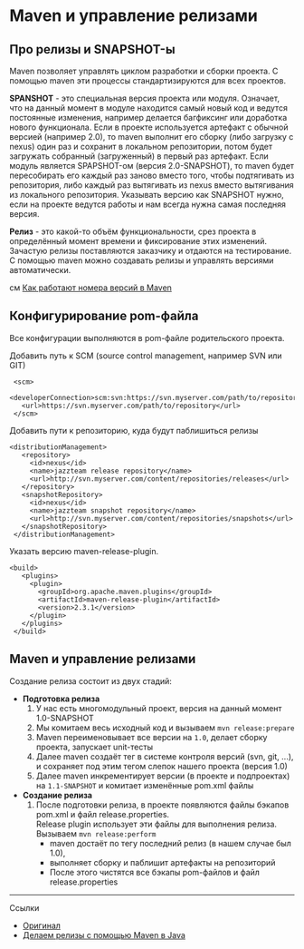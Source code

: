 Maven и управление релизами
============================

Про релизы и SNAPSHOT-ы
-------------------------

Maven позволяет управлять циклом разработки и сборки проекта. С помощью maven эти процессы стандартизируются для всех проектов.

**SPANSHOT** - это специальная версия проекта или модуля. Означает, что на данный момент в модуле находится самый новый код и ведутся постоянные изменения, например делается багфиксинг или доработка нового функционала. Если в проекте используется артефакт с обычной версией (например 2.0), то maven выполнит его сборку (либо загрузку с nexus) один раз и сохранит в локальном репозитории, потом будет загружать собранный (загруженный) в первый раз артефакт. Если модуль является SPAPSHOT-ом (версия 2.0-SNAPSHOT), то maven будет пересобирать его каждый раз заново вместо того, чтобы подтягивать из репозитория, либо каждый раз вытягивать из nexus вместо вытягивания из локального репозитория. Указывать версию как SNAPSHOT нужно, если на проекте ведутся работы и нам всегда нужна самая последняя версия.

**Релиз** - это какой-то объём функциональности, срез проекта в определённый момент времени и фиксирование этих изменений. Зачастую релизы поставляются заказчику и отдаются на тестирование. С помощью maven можно создавать релизы и управлять версиями автоматически.

см [Как работают номера версий в Maven](artifact-versions.md)

Конфигурирование pom-файла
--------------------------

Все конфигурации выполняются в pom-файле родительского проекта.

Добавить путь к SCM (source control management, например SVN или GIT)

     <scm>
       <developerConnection>scm:svn:https://svn.myserver.com/path/to/repository</developerConnection>
       <url>https://svn.myserver.com/path/to/repository</url>
     </scm>
     
Добавить пути к репозиторию, куда будут паблишиться релизы

    <distributionManagement>
       <repository>
         <id>nexus</id>
         <name>jazzteam release repository</name>
         <url>http://svn.myserver.com/content/repositories/releases</url>
       </repository>
       <snapshotRepository>
         <id>nexus</id>
         <name>jazzteam snapshot repository</name>
         <url>http://svn.myserver.com/content/repositories/snapshots</url>
       </snapshotRepository>
     </distributionManagement>
     
Указать версию maven-release-plugin.

    <build>
       <plugins>
         <plugin>
           <groupId>org.apache.maven.plugins</groupId>
           <artifactId>maven-release-plugin</artifactId>
           <version>2.3.1</version>
         </plugin>
       </plugins>
     </build>
     
Maven и управление релизами
---------------------------

Создание релиза состоит из двух стадий:

* **Подготовка релиза**
    1. У нас есть многомодульный проект, версия на данный момент 1.0-SNAPSHOT
    2. Мы комитаем весь исходный код и вызываем
        `mvn release:prepare`
    3. Maven переименовывает все версии на `1.0`, делает сборку проекта, запускает unit-тесты
    4. Далее maven создаёт тег в системе контроля версий (svn, git, ...), 
       и сохраняет под этим тегом слепок нашего проекта (версия 1.0)
    5. Далее maven инкрементирует версии (в проекте и подпроектах) 
       на `1.1-SNAPSHOT` и комитает изменённые pom.xml файлы
* **Создание релиза**
    1. После подготовки релиза, в проекте появляются файлы бэкапов pom.xml и файл release.properties. <br> 
       Release plugin использует эти файлы для выполнения релиза. <br>
       Вызываем `mvn release:perform` <br>
       * maven достаёт по тегу последний релиз (в нашем случае был 1.0),
       * выполняет сборку и паблишит артефакты на репозиторий
       * После этого чистятся все бэкапы pom-файлов и файл release.properties
       
-----------------------------

Ссылки
* [Оригинал](http://wiki.jazzteam.org/index.php/Maven_%D0%B8_%D1%83%D0%BF%D1%80%D0%B0%D0%B2%D0%BB%D0%B5%D0%BD%D0%B8%D0%B5_%D1%80%D0%B5%D0%BB%D0%B8%D0%B7%D0%B0%D0%BC%D0%B8)
* [Делаем релизы с помощью Maven в Java](https://habr.com/ru/post/130936/)